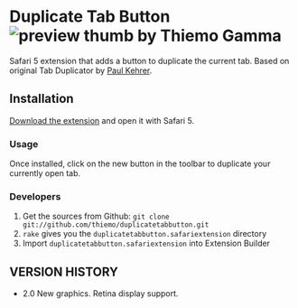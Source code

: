 Duplicate Tab Button ![preview thumb](http://i.imgur.com/tsvQe.png) by Thiemo Gamma
===================================================================================

Safari 5 extension that adds a button to duplicate the current tab.
Based on original Tab Duplicator by [Paul Kehrer][1].


## Installation
[Download the extension][2] and open it with Safari 5.

### Usage
Once installed, click on the new button in the toolbar to duplicate your currently open tab.


### Developers
1. Get the sources from Github: `git clone git://github.com/thiemo/duplicatetabbutton.git`
2. `rake` gives you the `duplicatetabbutton.safariextension` directory
3. Import `duplicatetabbutton.safariextension` into Extension Builder

[1]: http://github.com/reaperhulk
[2]: https://github.com/thiemo/duplicatetabbutton/releases/download/untagged-3a1b50529a382ba76e08/Duplicate.Tab.Button.2.0.safariextz


VERSION HISTORY
---------------

* 2.0 New graphics. Retina display support.
